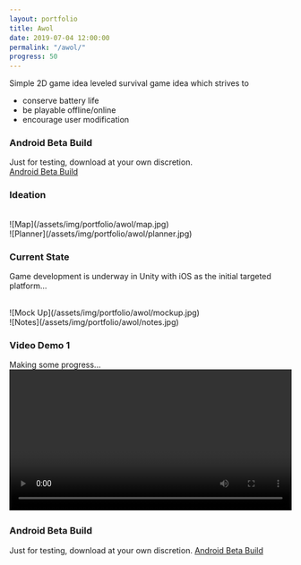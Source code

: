 ```yaml
---
layout: portfolio
title: Awol
date: 2019-07-04 12:00:00
permalink: "/awol/"
progress: 50
---
```


Simple 2D game idea leveled survival game idea which strives to
- conserve battery life
- be playable offline/online
- encourage user modification

### Android Beta Build
Just for testing, download at your own discretion.
<br>
<a class="button" href="/assets/docs/raiders.apk">
Android Beta Build
</a>
<br>

### Ideation
<br>
![Map](/assets/img/portfolio/awol/map.jpg)
<br>
![Planner](/assets/img/portfolio/awol/planner.jpg)

<br>

### Current State
Game development is underway in Unity with iOS as the initial targeted platform...

<br>
![Mock Up](/assets/img/portfolio/awol/mockup.jpg)
<br>
![Notes](/assets/img/portfolio/awol/notes.jpg)
<br>

### Video Demo 1
Making some progress...
<br>
<video width="100%" controls>
    <source src="/assets/img/portfolio/awol/demo-1.mp4" type="video/mp4">
    Your broswer does not support the video tag.
</video>
<br>

### Android Beta Build
Just for testing, download at your own discretion.
<a class="button" href="/assets/docs/raiders.apk">
Android Beta Build
</a>